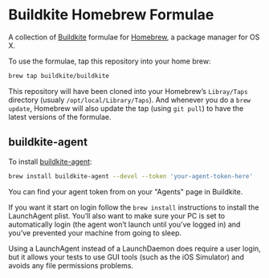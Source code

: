 # Buildkite Homebrew Formulae

A collection of [Buildkite](https://buildkite.com/) formulae for [Homebrew](http://brew.sh), a package manager for OS X.

To use the formulae, tap this repository into your home brew:

```bash
brew tap buildkite/buildkite
```

This repository will have been cloned into your Homebrew’s `Libray/Taps` directory (usualy `/opt/local/Library/Taps`). And whenever you do a `brew update`, Homebrew will also update the tap (using `git pull`) to have the latest versions of the formulae.

## buildkite-agent

To install [buildkite-agent](https://github.com/buildkite/agent):

```bash
brew install buildkite-agent --devel --token 'your-agent-token-here'
```

You can find your agent token from on your "Agents" page in Buildkite.

If you want it start on login follow the `brew install` instructions to install the LaunchAgent plist. You’ll also want to make sure your PC is set to automatically login (the agent won’t launch until you've logged in) and you’ve prevented your machine from going to sleep.

Using a LaunchAgent instead of a LaunchDaemon does require a user login, but it allows your tests to use GUI tools (such as the iOS Simulator) and avoids any file permissions problems.